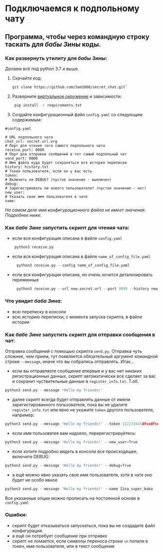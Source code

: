 # Подключаемся к подпольному чату

## Программа, чтобы через командную строку таскать для *бабы Зины* коды.

### Как развернуть утилиту для *бабы Зины*:

Делаем всё под python 3.7 и выше.

1. Скачайте код:
   ```bash
   git clone https://github.com/Sam1808/secret_chat.git`
   ```
2. Разверните [виртуальное окружение](https://devman.org/encyclopedia/pip/pip_virtualenv/) и зависимости:  
   ```bash
    pip install -r requirements.txt
   ```
3. Создайте конфигурационный файл `config.yaml` со следующим содержимым:

```buildoutcfg
#config.yaml

# URL подпольного чата
chat_url: secret.url.org
# Порт для чтения того самого подпольного чата
receive_port: 0000
# Порт для отправки сообщений в тот самый подпольный чат
send_port: 0000
# Имя файла куда будет сохраняться вся история переписки
history: history.txt
# Токен пользователя, если он у вас есть
token:
# Включить ли DEBUG? (пустое значение - выключен)
debug:
# Зарегистриовать ли нового пользователя? (пустое значение - нет)
new_user:
# Указать свое имя пользователя в чате
name:
```

*На самом деле имя конфигурационного файла не имеет значения. Подробнее ниже.*

### Как *бабе Зине* запустить скрипт для чтения чата:

- если вся конфигурация описана в файле `config.yaml`  
  ```python
   python3 receive.py
  ```
- если вся конфигурация описана в файле `name_of_config_file.yaml`  
  ```python
    python3 receive.py --config name_of_config_file.yaml
  ```
- если вся конфигурация описана, но очень хочется детализировать переменные  
  ```python
    python3 receive.py --url new.secret.url --port 9999 --history new_file.txt
  ```

### Что увидит *баба Зина*:

- всю переписку в консоли
- всю историю переписки, с момента запуска скрипта, в файле истории

### Как *бабе Зине* запустить скрипт для отправки сообщения в чат:

Отправка сообщений с помощью скрипта `send.py`. Отправка чуть сложнее, чем прием, тут появляется
обязательный аргумент командной строки `--message`, иначе что вы собрались отправлять. Итак...  
- если вы отправляете сообщение впервые и у вас нет никаких регистрационных данных, скрипт
автоматически все сделает за вас и сохранит чуствительные данные в `register_info.txt`. Т.об.
```python
python3 send.py --message 'Hello my friends!'
```
- далее скрипт всегда будет отправлять данные от имени зарегистированного пользователя, пока вы 
не удалите `register_info.txt` или явно не укажите `token` другого пользователя, например:  
```python
python3 send.py --message 'Hello my friends!' --token 11223344ldfssdfsdfsd
```
- если имя пользоватея вам надоело, перерегистрируйтесь:  
```python
python3 send.py --message 'Hello my friends!' --new_user=True
```
- если хотите подробно видеть в консоли все происходящее, включите DEBUG:  
```python
python3 send.py --message 'Hello my friends!' --debug=True
```
- а ещё можно явно указать свое имя пользователя, хотя в чате оно будет не особо явное  
```python
python3 send.py --message 'Hello my friends!' --name Zina_super_baba
```

Все указанные опции можно прописать на постоянной основе в `config.yaml`
### Ошибки:

- скрипт будет отказываться запускаться, пока вы не создадите файл конфигурации.
- а ещё он потребует сообщение при отправке
- скрипт не ломается, если символы переноса строки `\n` попали в токен, имя пользователя, или в текст сообщения
